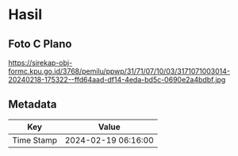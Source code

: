 # Hasil

## Foto C Plano

https://sirekap-obj-formc.kpu.go.id/3768/pemilu/ppwp/31/71/07/10/03/3171071003014-20240218-175322--ffd64aad-df14-4eda-bd5c-0690e2a4bdbf.jpg


## Metadata

| Key        | Value               |
| ---------- | ------------------- |
| Time Stamp | 2024-02-19 06:16:00 |



